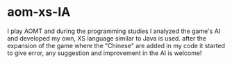 # aom-xs-IA
I play AOMT and during the programming studies I analyzed the game's AI and developed my own, XS language similar to Java is used. after the expansion of the game where the "Chinese" are added in my code it started to give error, any suggestion and improvement in the AI ​​is welcome!
